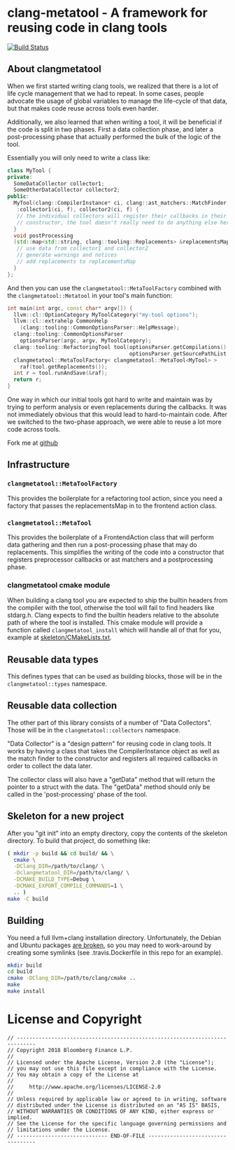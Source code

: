 # clang-metatool - A framework for reusing code in clang tools

[![Build Status](https://travis-ci.org/bloomberg/clangmetatool.svg?branch=master)](https://travis-ci.org/bloomberg/clangmetatool)

## About clangmetatool

When we first started writing clang tools, we realized that there is a
lot of life cycle management that we had to repeat. In some cases,
people advocate the usage of global variables to manage the life-cycle
of that data, but that makes code reuse across tools even harder.

Additionally, we also learned that when writing a tool, it will be
beneficial if the code is split in two phases. First a data collection
phase, and later a post-processing phase that actually performed the
bulk of the logic of the tool.

Essentially you will only need to write a class like:

```C++
class MyTool {
private:
  SomeDataCollector collector1;
  SomeOtherDataCollector collector2;
public:
  MyTool(clang::CompilerInstance* ci, clang::ast_matchers::MatchFinder *f)
   :collector1(ci, f), collector2(ci, f) {
   // the individual collectors will register their callbacks in their
   // constructor, the tool doesn't really need to do anything else here.
  }
  void postProcessing
  (std::map<std::string, clang::tooling::Replacements> &replacementsMap) {
   // use data from collector1 and collector2
   // generate warnings and notices
   // add replacements to replacementsMap
  }
};
```

And then you can use the `clangmetatool::MetaToolFactory` combined
with the `clangmetatool::Metatool` in your tool's main function:

```C++
int main(int argc, const char* argv[]) {
  llvm::cl::OptionCategory MyToolCategory("my-tool options");
  llvm::cl::extrahelp CommonHelp
    (clang::tooling::CommonOptionsParser::HelpMessage);
  clang::tooling::CommonOptionsParser
    optionsParser(argc, argv, MyToolCategory);
  clang::tooling::RefactoringTool tool(optionsParser.getCompilations(),
                                       optionsParser.getSourcePathList());
  clangmetatool::MetaToolFactory< clangmetatool::MetaTool<MyTool> >
    raf(tool.getReplacements());
  int r = tool.runAndSave(&raf);
  return r;
}
```

One way in which our initial tools got hard to write and maintain was
by trying to perform analysis or even replacements during the
callbacks. It was not immediately obvious that this would lead to
hard-to-maintain code. After we switched to the two-phase approach, we
were able to reuse a lot more code across tools.

Fork me at [github](https://github.com/bloomberg/clangmetatool/)

## Infrastructure

### `clangmetatool::MetaToolFactory`

This provides the boilerplate for a refactoring tool action, since you
need a factory that passes the replacementsMap in to the frontend
action class.

### `clangmetatool::MetaTool`

This provides the boilerplate of a FrontendAction class that will
perform data gathering and then run a post-processing phase that may
do replacements. This simplifies the writing of the code into a
constructor that registers preprocessor callbacks or ast matchers and
a postprocessing phase.

### clangmetatool cmake module

When building a clang tool you are expected to ship the builtin headers from the compiler with the tool, otherwise the tool will fail to find headers like stdarg.h. Clang expects to find the builtin headers relative to the absolute path of where the tool is installed. This cmake module will provide a function called `clangmetatool_install` which will handle all of that for you, example at [skeleton/CMakeLists.txt](skeleton/CMakeLists.txt).

## Reusable data types

This defines types that can be used as building blocks, those will be
in the `clangmetatool::types` namespace.

## Reusable data collection

The other part of this library consists of a number of "Data
Collectors". Those will be in the `clangmetatool::collectors`
namespace.

"Data Collector" is a "design pattern" for reusing code in clang
tools. It works by having a class that takes the CompilerInstance
object as well as the match finder to the constructor and registers
all required callbacks in order to collect the data later.

The collector class will also have a "getData" method that will return
the pointer to a struct with the data. The "getData" method should
only be called in the 'post-processing' phase of the tool.

## Skeleton for a new project

After you "git init" into an empty directory, copy the contents of the
skeleton directory. To build that project, do something like:

````bash
( mkdir -p build && cd build/ && \
  cmake \
  -DClang_DIR=/path/to/clang/ \
  -Dclangmetatool_DIR=/path/to/clang/ \
  -DCMAKE_BUILD_TYPE=Debug \
  -DCMAKE_EXPORT_COMPILE_COMMANDS=1 \
  .. )
make -C build
````

## Building

You need a full llvm+clang installation directory. Unfortunately, the
Debian and Ubuntu packages [are
broken](https://bugs.debian.org/cgi-bin/bugreport.cgi?bug=900440), so
you may need to work-around by creating some symlinks (see
.travis.Dockerfile in this repo for an example).

````bash
mkdir build
cd build
cmake -DClang_DIR=/path/to/clang/cmake ..
make
make install
````


# License and Copyright

```
// ----------------------------------------------------------------------------
// Copyright 2018 Bloomberg Finance L.P.
//
// Licensed under the Apache License, Version 2.0 (the "License");
// you may not use this file except in compliance with the License.
// You may obtain a copy of the License at
//
//     http://www.apache.org/licenses/LICENSE-2.0
//
// Unless required by applicable law or agreed to in writing, software
// distributed under the License is distributed on an "AS IS" BASIS,
// WITHOUT WARRANTIES OR CONDITIONS OF ANY KIND, either express or implied.
// See the License for the specific language governing permissions and
// limitations under the License.
// ----------------------------- END-OF-FILE ----------------------------------

```
